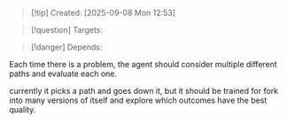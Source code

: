 
>[!tip] Created: [2025-09-08 Mon 12:53]

>[!question] Targets: 

>[!danger] Depends: 

Each time there is a problem, the agent should consider multiple different paths and evaluate each one.

currently it picks a path and goes down it, but it should be trained for fork into many versions of itself and explore which outcomes have the best quality.